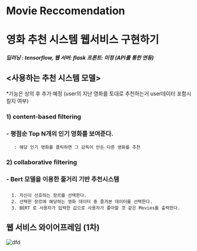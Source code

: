 # Movie Reccomendation 

# 영화 추천 시스템 웹서비스 구현하기 
##### 딥러닝 : tensorflow, 웹 서버: flask 프론트: 미정 (API를 통한 연동)  

## <사용하는 추천 시스템 모델>
*기능은 상의 후 추가 예정 (user의 지난 영화를 토대로 추천하는거 user데이터 포함시킬지 여부) 


### **1) content-based filtering**

### - 평점순 Top N개의 인기 영화를 보여준다. 
       : 해당 인기 영화를 클릭하면 그 감독이 만든 다른 영화를 추천
### 
### **2) collaborative filtering**
### - Bert 모델을 이용한 줄거리 기반 추천시스템 
###   <flow>
      1. 자신이 선호하는 장르를 선택한다. 
      2. 선택한 장르에 해당하는 영화 데이터 중 즐겨본 데이터를 선택한다. 
      3. BERT 로 사용자가 입력한 값으로 사용자가 좋아할 것 같은 Movies를 출력한다. 
       

## 웹 서비스 와이어프레임 (1차) 

![dfd](https://user-images.githubusercontent.com/66239292/100518976-5a24f300-31d8-11eb-9e35-bd48b6c38181.PNG)


